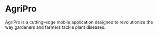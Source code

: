 # AgriPro
AgriPro is a cutting-edge mobile application designed to revolutionize the way gardeners and farmers tackle plant diseases. 
